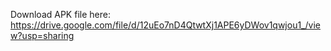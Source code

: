 Download APK file here:
https://drive.google.com/file/d/12uEo7nD4QtwtXj1APE6yDWov1qwjou1_/view?usp=sharing
